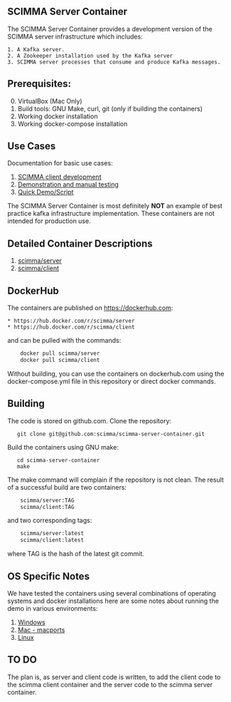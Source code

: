 ## SCIMMA Server Container

The SCIMMA Server Container provides a development version of the SCIMMA server infrastructure which includes:

    1. A Kafka server.
    2. A Zookeeper installation used by the Kafka server
    3. SCIMMA server processes that consume and produce Kafka messages.

## Prerequisites:

  0. VirtualBox (Mac Only)
  1. Build tools: GNU Make, curl, git (only if building the containers)
  2. Working docker installation
  3. Working docker-compose installation

## Use Cases

Documentation for basic use cases:

 1. [SCIMMA client development](doc/ClientDevelopment.md)
 2. [Demonstration and manual testing](doc/Demo.md)
 3. [Quick Demo/Script](doc/QuickDemo.md)

The SCIMMA Server Container is most definitely **NOT** an example of 
best practice kafka infrastructure implementation. These
containers are not intended for production use.

## Detailed Container Descriptions

 1. [scimma/server](doc/serverContainer.md)
 2. [scimma/client](doc/clientContainer.md)


## DockerHub

The containers are published on https://dockerhub.com:

    * https://hub.docker.com/r/scimma/server
    * https://hub.docker.com/r/scimma/client

and can be pulled with the commands:

``` sh
    docker pull scimma/server
    docker pull scimma/client

```

Without building, you can use the containers on dockerhub.com using the docker-compose.yml file in this repository or direct docker commands.

## Building

The code is stored on github.com. Clone the repository:

```
   git clone git@github.com:scimma/scimma-server-container.git
```

Build the containers using GNU make:

```
   cd scimma-server-container
   make
```

The make command will complain if the repository is not clean. The result of a successful build are two containers:

``` sh
    scimma/server:TAG
    scimma/client:TAG
```
and two corresponding tags:

``` sh
    scimma/server:latest
    scimma/client:latest
```

where TAG is the hash of the latest git commit. 

## OS Specific Notes

We have tested the containers using several combinations of operating systems and docker installations here are some notes about running the demo in various environments:

  1. [Windows](doc/Windows.md)
  2. [Mac - macports](doc/Mac-macports.md)
  3. [Linux](doc/Linux.md)

## TO DO

The plan is, as server and client code is written, to add the client code to the scimma client container and the server code to the scimma server container.
